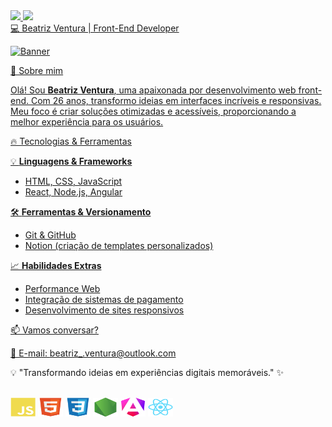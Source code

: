  <div>
   <a href="https://github.com/beatriz-ventura">
   <img height="180em" src="https://github-readme-stats.vercel.app/api?username=beatriz-ventura&show_icons=true&theme=tokyonight&include_all_commits=true&count_private=true"/>
   <img height="180em" src="https://github-readme-stats.vercel.app/api/top-langs/?username=beatriz-ventura&layout=compact&langs_count=6&theme=tokyonight"/>
</div>
    💻 Beatriz Ventura | Front-End Developer

![Banner](https://source.unsplash.com/1600x400/?technology,code)

🚀 Sobre mim

Olá! Sou **Beatriz Ventura**, uma apaixonada por desenvolvimento web front-end. Com 26 anos, transformo ideias em interfaces incríveis e responsivas. Meu foco é criar soluções otimizadas e acessíveis, proporcionando a melhor experiência para os usuários.

🔥 Tecnologias & Ferramentas

💡 **Linguagens & Frameworks**
- HTML, CSS, JavaScript
- React, Node.js, Angular

🛠 **Ferramentas & Versionamento**
- Git & GitHub
- Notion (criação de templates personalizados)

📈 **Habilidades Extras**
- Performance Web
- Integração de sistemas de pagamento
- Desenvolvimento de sites responsivos

📫 Vamos conversar?

📧 E-mail: beatriz_.ventura@outlook.com  

💡 "Transformando ideias em experiências digitais memoráveis." ✨

<div style="display: inline_block"><br>
 <img align="center" alt="Js" height="30" width="40" src="https://raw.githubusercontent.com/devicons/devicon/master/icons/javascript/javascript-plain.svg">
 <img align="center" alt="HTML" height="30" width="40" src="https://raw.githubusercontent.com/devicons/devicon/master/icons/html5/html5-original.svg">
 <img align="center" alt="CSS" height="30" width="40" src="https://raw.githubusercontent.com/devicons/devicon/master/icons/css3/css3-original.svg">
 <img align="center" alt="CSS" height="30" width="40" src="https://raw.githubusercontent.com/devicons/devicon/master/icons/nodejs/nodejs-original.svg">
 <img align="center" alt="CSS" height="30" width="40" src="https://raw.githubusercontent.com/devicons/devicon/master/icons/angular/angular-original.svg">
 <img align="center" alt="CSS" height="30" width="40" src="https://raw.githubusercontent.com/devicons/devicon/master/icons/react/react-original.svg">
</div>
 
<br>
 
